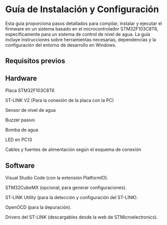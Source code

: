 # Guía de Instalación y Configuración

Esta guía proporciona pasos detallados para compilar, instalar y ejecutar el firmware en un sistema basado en el microcontrolador STM32F103C8T6, específicamente para un sistema de control de nivel de agua. La guía incluye instrucciones sobre herramientas necesarias, dependencias y la configuración del entorno de desarrollo en Windows.

## Requisitos previos

## Hardware
Placa STM32F103C8T6

ST-LINK V2 (Para la conexión de la placa con la PC)

Sensor de nivel de agua

Buzzer pasivo

Bomba de agua

LED en PC13

Cables y fuentes de alimentación según el esquema de conexión


## Software
Visual Studio Code (con la extensión PlatformIO).

STM32CubeMX (opcional, para generar configuraciones).

ST-LINK Utility (para la detección y configuración del ST-LINK).

OpenOCD (para la depuración).

Drivers del ST-LINK (descargables desde la web de STMicroelectronics).

